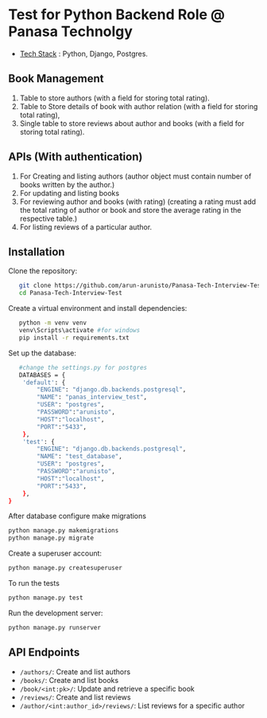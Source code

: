 # Test for Python Backend Role @ Panasa Technolgy

- [Tech Stack](#tech-stack) : Python, Django, Postgres.

## Book Management

1. Table to store authors (with a field for storing total rating).
2. Table to Store details of book with author relation (with a field for storing
total rating),
3. Single table to store reviews about author and books (with a field for
storing total rating).

## APIs (With authentication)
1. For Creating and listing authors (author object must contain number of
books written by the author.)
2. For updating and listing books
3. For reviewing author and books (with rating) (creating a rating must add
the total rating of author or book and store the average rating in the
respective table.)
4. For listing reviews of a particular author.

## Installation

Clone the repository:

```bash
   git clone https://github.com/arun-arunisto/Panasa-Tech-Interview-Test.git
   cd Panasa-Tech-Interview-Test
```
Create a virtual environment and install dependencies:

```bash
   python -m venv venv
   venv\Scripts\activate #for windows
   pip install -r requirements.txt 
```
Set up the database:

```bash
   #change the settings.py for postgres
   DATABASES = {
    'default': {
        "ENGINE": "django.db.backends.postgresql",
        "NAME": "panas_interview_test",
        "USER": "postgres",
        "PASSWORD":"arunisto",
        "HOST":"localhost",
        "PORT":"5433",
    },
    'test': {
        "ENGINE": "django.db.backends.postgresql",
        "NAME": "test_database",
        "USER": "postgres",
        "PASSWORD":"arunisto",
        "HOST":"localhost",
        "PORT":"5433",
    },
} 
```
After database configure make migrations
```bash
python manage.py makemigrations
python manage.py migrate
```
Create a superuser account:
```bash
python manage.py createsuperuser
```
To run the tests
```bash
python manage.py test
```
Run the development server:
```bash
python manage.py runserver
```

## API Endpoints
- `/authors/`: Create and list authors
- `/books/`: Create and list books
- `/book/<int:pk>/`: Update and retrieve a specific book
- `/reviews/`: Create and list reviews
- `/author/<int:author_id>/reviews/`: List reviews for a specific author









